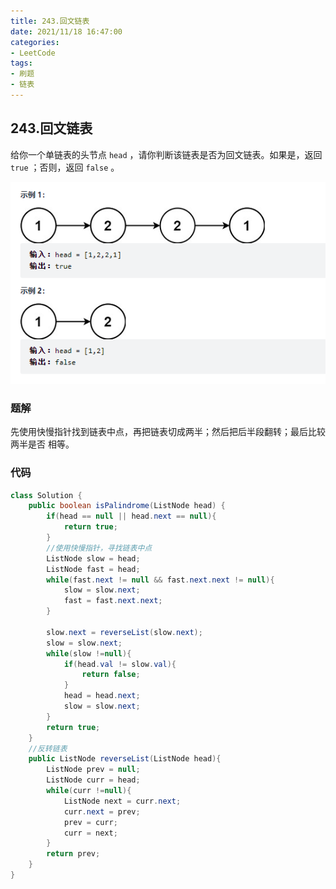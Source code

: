```yaml
---
title: 243.回文链表
date: 2021/11/18 16:47:00
categories:
- LeetCode
tags:
- 刷题
- 链表
---
```


## 243.回文链表

给你一个单链表的头节点 `head` ，请你判断该链表是否为回文链表。如果是，返回 `true` ；否则，返回 `false` 。

![](../../themes/fluid/source/img/LeetCode/image-20211118164737332.png)

### 题解

先使用快慢指针找到链表中点，再把链表切成两半；然后把后半段翻转；最后比较两半是否 相等。

### 代码

```java
class Solution {
    public boolean isPalindrome(ListNode head) {
        if(head == null || head.next == null){
            return true;
        }
        //使用快慢指针，寻找链表中点
        ListNode slow = head;
        ListNode fast = head;
        while(fast.next != null && fast.next.next != null){
            slow = slow.next;
            fast = fast.next.next;
        }

        slow.next = reverseList(slow.next);
        slow = slow.next;
        while(slow !=null){
            if(head.val != slow.val){
                return false;
            }
            head = head.next;
            slow = slow.next;
        }
        return true;
    }
	//反转链表
    public ListNode reverseList(ListNode head){
        ListNode prev = null;
        ListNode curr = head;
        while(curr !=null){
            ListNode next = curr.next;
            curr.next = prev;
            prev = curr;
            curr = next;
        }
        return prev;
    }
}
```

